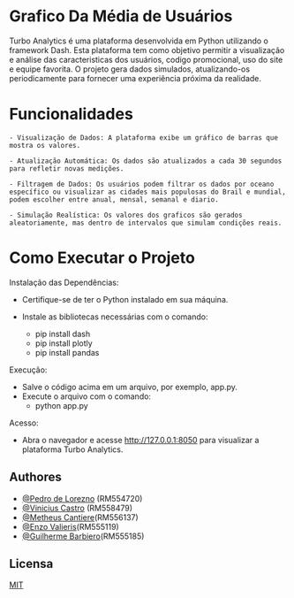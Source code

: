 
# Grafico Da Média de Usuários

Turbo Analytics é uma plataforma desenvolvida em Python utilizando o framework Dash. Esta plataforma tem como objetivo permitir a visualização e análise das caracteristicas dos usuários, codigo promocional, uso do site e equipe favorita. O projeto gera dados simulados, atualizando-os periodicamente para fornecer uma experiência próxima da realidade.

# Funcionalidades
    - Visualização de Dados: A plataforma exibe um gráfico de barras que mostra os valores.

    - Atualização Automática: Os dados são atualizados a cada 30 segundos para refletir novas medições.

    - Filtragem de Dados: Os usuários podem filtrar os dados por oceano específico ou visualizar as cidades mais populosas do Brail e mundial, podem escolher entre anual, mensal, semanal e diario.

    - Simulação Realística: Os valores dos graficos são gerados aleatoriamente, mas dentro de intervalos que simulam condições reais.


# Como Executar o Projeto
Instalação das Dependências:

-   Certifique-se de ter o Python instalado em sua máquina.

- Instale as bibliotecas necessárias com o comando:
    -   pip install dash
    -   pip install plotly
    -   pip install pandas

      



Execução:

- Salve o código acima em um arquivo, por exemplo, app.py.
- Execute o arquivo com o comando:
    - python app.py

Acesso:
- Abra o navegador e acesse http://127.0.0.1:8050 para visualizar a plataforma Turbo Analytics.

## Authores
- [@Pedro de Lorezno](https://github.com/PedroLorenzop) (RM554720)
- [@Vinicius Castro](https://github.com/ViniciusCastroo) (RM558479)
- [@Metheus Cantiere](https://github.com/matheuscantiere)(RM556137)
- [@Enzo Valieris](https://github.com/Valieris)(RM555119)
- [@Guilherme Barbiero](https://github.com/GuiBarbiero)(RM555185)

## Licensa

[MIT](https://choosealicense.com/licenses/mit/)

